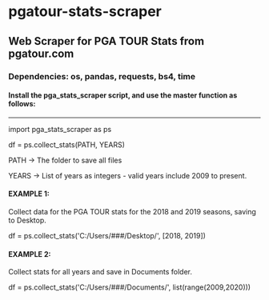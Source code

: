 # pgatour-stats-scraper
## Web Scraper for PGA TOUR Stats from pgatour.com

### Dependencies: os, pandas, requests, bs4, time

#### Install the pga_stats_scraper script, and use the master function as follows:

------------------------------------------------------------

import pga_stats_scraper as ps

df = ps.collect_stats(PATH, YEARS)

PATH -> The folder to save all files

YEARS -> List of years as integers - valid years include 2009 to present.

#### EXAMPLE 1:

Collect data for the PGA TOUR stats for the 2018 and 2019 seasons, saving to Desktop.

df = ps.collect_stats('C:/Users/###/Desktop/', [2018, 2019])

#### EXAMPLE 2:

Collect stats for all years and save in Documents folder.

df = ps.collect_stats('C:/Users/###/Documents/', list(range(2009,2020)))
